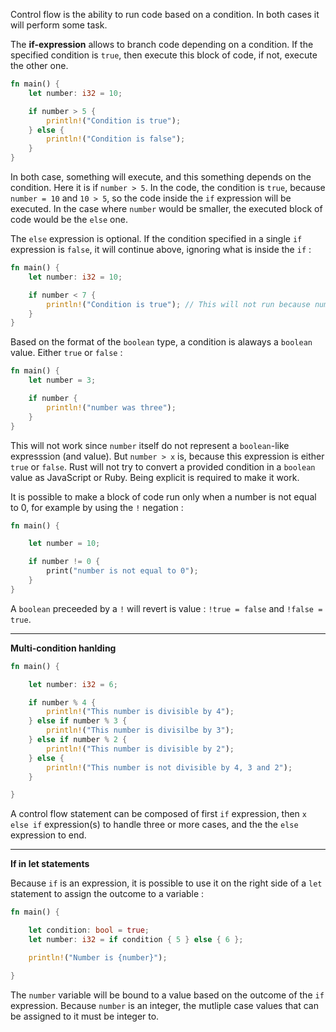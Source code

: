 Control flow is the ability to run code based on a condition. In both cases it will perform some task.

The **if-expression** allows to branch code depending on a condition.
If the specified condition is `true`, then execute this block of code, if not, execute the other one.

```rust
fn main() {
    let number: i32 = 10;

    if number > 5 {
        println!("Condition is true");
    } else {
        println!("Condition is false");
    }
}
```

In both case, something will execute, and this something depends on the condition. Here it is if `number > 5`.
In the code, the condition is `true`, because `number = 10` and `10 > 5`, so the code inside the `if` expression will be executed.
In the case where `number` would be smaller, the executed block of code would be the `else` one.

The `else` expression is optional. If the condition specified in a single `if` expression is `false`, it will continue above, ignoring what is inside the `if` :

```rust
fn main() {
    let number: i32 = 10;

    if number < 7 {
        println!("Condition is true"); // This will not run because number is greater that 7
    }
}
```

Based on the format of the `boolean` type, a condition is alaways a `boolean` value. Either `true` or `false` :

```rust
fn main() {
    let number = 3;

    if number {
        println!("number was three");
    }
}
```

This will not work since `number` itself do not represent a `boolean`-like expresssion (and value). But `number > x` is,
because this expression is either `true` or `false`. Rust will not try to convert a provided condition in a `boolean` value as JavaScript or Ruby.
Being explicit is required to make it work.

It is possible to make a block of code run only when a number is not equal to 0, for example by using the `!` negation :

```rust
fn main() {

    let number = 10;

    if number != 0 {
        print("number is not equal to 0");
    }
}
```

A `boolean` preceeded by a `!` will revert is value : `!true = false` and `!false = true`.


---

**Multi-condition hanlding**

```rust
fn main() {

    let number: i32 = 6;

    if number % 4 {
        println!("This number is divisible by 4");
    } else if number % 3 {
        println!("This number is divisilbe by 3");
    } else if number % 2 {
        println!("This number is divisible by 2");
    } else {
        println!("This number is not divisible by 4, 3 and 2");
    }

}
```

A control flow statement can be composed of first `if` expression, then `x` `else if` expression(s) to handle three or more cases, and the the `else` expression to end.

---

**If in let statements**

Because `if` is an expression, it is possible to use it on the right side of a `let` statement to assign the outcome to a variable :

```rust
fn main() {

    let condition: bool = true;
    let number: i32 = if condition { 5 } else { 6 };

    println!("Number is {number}");

}
```

The `number` variable will be bound to a value based on the outcome of the `if` expression.
Because `number` is an integer, the mutliple case values that can be assigned to it must be integer to.
